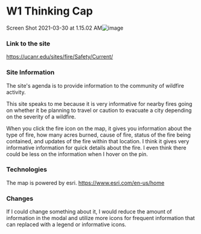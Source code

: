# W1 Thinking Cap

Screen Shot 2021-03-30 at 1.15.02 AM![image](https://user-images.githubusercontent.com/43893062/112956765-a421d500-90f5-11eb-81c3-a593d72b83dc.png)

### Link to the site
https://ucanr.edu/sites/fire/Safety/Current/

### Site Information
The site's agenda is to provide information to the community of wildfire activity.

This site speaks to me because it is very informative for nearby fires going on whether it be planning to travel or caution to evacuate a city depending on the severity of a wildfire.

When you click the fire icon on the map, it gives you information about the type of fire, how many acres burned, cause of fire, status of the fire being contained, and updates of the fire within that location. I think it gives very informative information for quick details about the fire. I even think there could be less on the information when I hover on the pin.

### Technologies
The map is powered by esri. https://www.esri.com/en-us/home

### Changes
If I could change something about it, I would reduce the amount of information in the modal and utilize more icons for frequent information that can replaced with a legend or informative icons.

